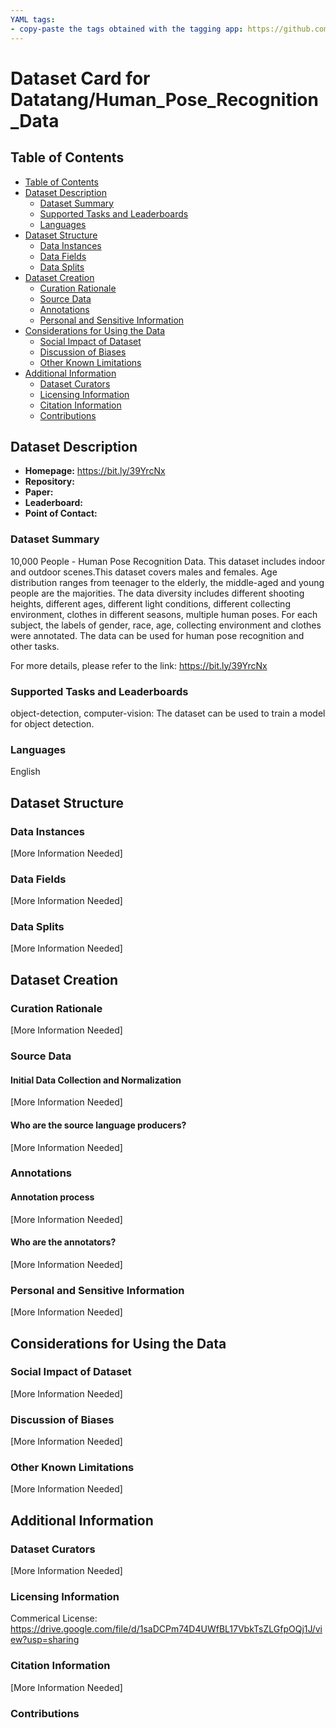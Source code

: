 ```yaml
---
YAML tags:
- copy-paste the tags obtained with the tagging app: https://github.com/huggingface/datasets-tagging
---
```


# Dataset Card for Datatang/Human_Pose_Recognition_Data

## Table of Contents
- [Table of Contents](#table-of-contents)
- [Dataset Description](#dataset-description)
  - [Dataset Summary](#dataset-summary)
  - [Supported Tasks and Leaderboards](#supported-tasks-and-leaderboards)
  - [Languages](#languages)
- [Dataset Structure](#dataset-structure)
  - [Data Instances](#data-instances)
  - [Data Fields](#data-fields)
  - [Data Splits](#data-splits)
- [Dataset Creation](#dataset-creation)
  - [Curation Rationale](#curation-rationale)
  - [Source Data](#source-data)
  - [Annotations](#annotations)
  - [Personal and Sensitive Information](#personal-and-sensitive-information)
- [Considerations for Using the Data](#considerations-for-using-the-data)
  - [Social Impact of Dataset](#social-impact-of-dataset)
  - [Discussion of Biases](#discussion-of-biases)
  - [Other Known Limitations](#other-known-limitations)
- [Additional Information](#additional-information)
  - [Dataset Curators](#dataset-curators)
  - [Licensing Information](#licensing-information)
  - [Citation Information](#citation-information)
  - [Contributions](#contributions)

## Dataset Description

- **Homepage:** https://bit.ly/39YrcNx
- **Repository:**
- **Paper:**
- **Leaderboard:**
- **Point of Contact:**

### Dataset Summary

10,000 People - Human Pose Recognition Data. This dataset includes indoor and outdoor scenes.This dataset covers males and females. Age distribution ranges from teenager to the elderly, the middle-aged and young people are the majorities. The data diversity includes different shooting heights, different ages, different light conditions, different collecting environment, clothes in different seasons, multiple human poses. For each subject, the labels of gender, race, age, collecting environment and clothes were annotated. The data can be used for human pose recognition and other tasks.
                                                                                                                                  
For more details, please refer to the link: https://bit.ly/39YrcNx

### Supported Tasks and Leaderboards

object-detection, computer-vision: The dataset can be used to train a model for object detection.

### Languages
English

## Dataset Structure

### Data Instances

[More Information Needed]

### Data Fields

[More Information Needed]

### Data Splits

[More Information Needed]

## Dataset Creation

### Curation Rationale

[More Information Needed]

### Source Data

#### Initial Data Collection and Normalization

[More Information Needed]

#### Who are the source language producers?

[More Information Needed]

### Annotations

#### Annotation process

[More Information Needed]

#### Who are the annotators?

[More Information Needed]

### Personal and Sensitive Information

[More Information Needed]

## Considerations for Using the Data

### Social Impact of Dataset

[More Information Needed]

### Discussion of Biases

[More Information Needed]

### Other Known Limitations

[More Information Needed]

## Additional Information

### Dataset Curators

[More Information Needed]

### Licensing Information

Commerical License: https://drive.google.com/file/d/1saDCPm74D4UWfBL17VbkTsZLGfpOQj1J/view?usp=sharing  

### Citation Information

[More Information Needed]

### Contributions